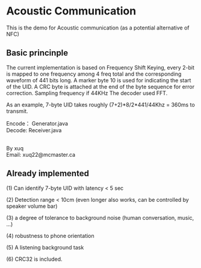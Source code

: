 Acoustic Communication
========
<p>This is the demo for Acoustic communication (as a potential alternative of NFC)</p>

<h2>Basic princinple</h2>
<p>
The current implementation is based on Frequency Shift Keying, every 2-bit is mapped to one frequency 
among 4 freq total and the corresponding waveform of 441 bits long. A marker byte 10 is used for indicating
the start of the UID. A CRC byte is attached at the end of the byte sequence for error correction. 
Sampling frequency if 44KHz The decoder used FFT.
</p>
<p>As an example, 7-byte UID takes roughly (7+2)*8/2*441/44Khz = 360ms to transmit. </p>

</p>
Encode： Generator.java
<br/>
Decode: Receiver.java
</p>
<br/>
By xuq
<br/>
Email: xuq22@mcmaster.ca
<br>

<h2>Already implemented</h2>
(1) Can identify 7-byte UID with latency < 5 sec 

(2) Detection range < 10cm (even longer also works, can be controlled by speaker volume bar)

(3) a degree of tolerance to background noise (human conversation, music, …)

(4) robustness to phone orientation

(5) A listening background task

(6) CRC32 is included.
